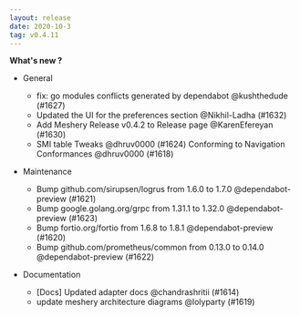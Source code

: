 ```yaml
---
layout: release
date: 2020-10-3
tag: v0.4.11
---
```


**What's new ?**

- General

  - fix: go modules conflicts generated by dependabot @kushthedude (#1627)
  - Updated the UI for the preferences section @Nikhil-Ladha (#1632)
  - Add Meshery Release v0.4.2 to Release page @KarenEfereyan (#1630)
  - SMI table Tweaks @dhruv0000 (#1624)
    Conforming to Navigation Conformances @dhruv0000 (#1618)

- Maintenance

  - Bump github.com/sirupsen/logrus from 1.6.0 to 1.7.0 @dependabot-preview (#1621)
  - Bump google.golang.org/grpc from 1.31.1 to 1.32.0 @dependabot-preview (#1623)
  - Bump fortio.org/fortio from 1.6.8 to 1.8.1 @dependabot-preview (#1620)
  - Bump github.com/prometheus/common from 0.13.0 to 0.14.0 @dependabot-preview (#1622)

- Documentation

  - [Docs] Updated adapter docs @chandrashritii (#1614)
  - update meshery architecture diagrams @lolyparty (#1619)

